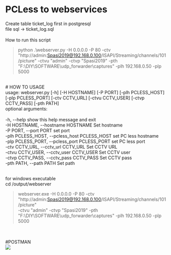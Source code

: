 # PCLess to webservices<br />
Create table ticket_log first in postgresql<br/>
file sql -> ticket_log.sql <br />
<br />
How to run this script<br />
> python .\webserver.py -H 0.0.0.0 -P 80 -ctv "http://admin:Spasi2019@192.168.0.100/ISAPI/Streaming/channels/101/picture" -ctvu "admin" -ctvp "Spasi2019" -pth "F:\\DIY\\SOFTWARE\\udp_forwarder\\captures" -plh 192.168.0.50 -plp 5000
<br />
# HOW TO USAGE <br />
usage: webserver.py [-h] [-H HOSTNAME] [-P PORT] [-plh PCLESS_HOST]
                    [-plp PCLESS_PORT] [-ctv CCTV_URL] [-ctvu CCTV_USER]
                    [-ctvp CCTV_PASS] [-pth PATH]

<br />
optional arguments: <br /><br />
  -h, --help            show this help message and exit <br />
  -H HOSTNAME, --hostname HOSTNAME Set hostname <br />
  -P PORT, --port PORT  set port <br />
  -plh PCLESS_HOST, --pcless_host PCLESS_HOST set PC less hostname <br />
  -plp PCLESS_PORT, --pcless_port PCLESS_PORT set PC less port <br />
  -ctv CCTV_URL, --cctv_url CCTV_URL Set CCTV URL <br />
  -ctvu CCTV_USER, --cctv_user CCTV_USER Set CCTV user <br />
  -ctvp CCTV_PASS, --cctv_pass CCTV_PASS Set CCTV pass <br />
  -pth PATH, --path PATH Set path <br /><br />

for windows executable <br />
cd /output/webserver <br />
> webserver.exe -H 0.0.0.0 -P 80 -ctv "http://admin:Spasi2019@192.168.0.100/ISAPI/Streaming/channels/101/picture" <br />
-ctvu "admin" -ctvp "Spasi2019" -pth "F:\\DIY\\SOFTWARE\\udp_forwarder\\captures" -plh 192.168.0.50 -plp 5000

<br />
<br />
#POSTMAN<br/>
<img src="https://i.ibb.co/T45Nkvp/how-request.jpg" />
